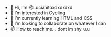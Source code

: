 - 👋 Hi, I’m @Lucianitoxdxdxdxd
- 👀 I’m interested in Cycling
- 🌱 I’m currently learning HTML and CSS
- 💞️ I’m looking to collaborate on whatever I can
- 📫 How to reach me... dont im shy u.u

